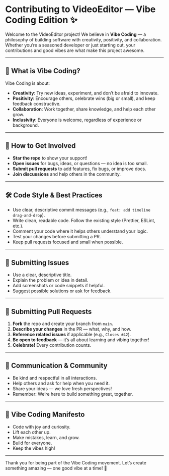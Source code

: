 # Contributing to VideoEditor — Vibe Coding Edition ✨

Welcome to the VideoEditor project! We believe in **Vibe Coding** — a philosophy of building software with creativity, positivity, and collaboration. Whether you’re a seasoned developer or just starting out, your contributions and good vibes are what make this project awesome.

---

## 🌈 What is Vibe Coding?

Vibe Coding is about:
- **Creativity**: Try new ideas, experiment, and don’t be afraid to innovate.
- **Positivity**: Encourage others, celebrate wins (big or small), and keep feedback constructive.
- **Collaboration**: Work together, share knowledge, and help each other grow.
- **Inclusivity**: Everyone is welcome, regardless of experience or background.

---

## 🚀 How to Get Involved

- **Star the repo** to show your support!
- **Open issues** for bugs, ideas, or questions — no idea is too small.
- **Submit pull requests** to add features, fix bugs, or improve docs.
- **Join discussions** and help others in the community.

---

## 🛠️ Code Style & Best Practices

- Use clear, descriptive commit messages (e.g., `feat: add timeline drag-and-drop`).
- Write clean, readable code. Follow the existing style (Prettier, ESLint, etc.).
- Comment your code where it helps others understand your logic.
- Test your changes before submitting a PR.
- Keep pull requests focused and small when possible.

---

## 📝 Submitting Issues

- Use a clear, descriptive title.
- Explain the problem or idea in detail.
- Add screenshots or code snippets if helpful.
- Suggest possible solutions or ask for feedback.

---

## 🔄 Submitting Pull Requests

1. **Fork** the repo and create your branch from `main`.
2. **Describe your changes** in the PR — what, why, and how.
3. **Reference related issues** if applicable (e.g., `Closes #42`).
4. **Be open to feedback** — it’s all about learning and vibing together!
5. **Celebrate!** Every contribution counts.

---

## 💬 Communication & Community

- Be kind and respectful in all interactions.
- Help others and ask for help when you need it.
- Share your ideas — we love fresh perspectives!
- Remember: We’re here to build something great, together.

---

## 🦄 Vibe Coding Manifesto

- Code with joy and curiosity.
- Lift each other up.
- Make mistakes, learn, and grow.
- Build for everyone.
- Keep the vibes high!

---

Thank you for being part of the Vibe Coding movement. Let’s create something amazing — one good vibe at a time! 🚀 
